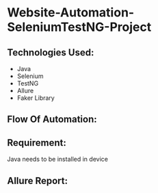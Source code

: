 # Website-Automation-SeleniumTestNG-Project

## Technologies Used:
- Java
- Selenium 
- TestNG
- Allure
- Faker Library

## Flow Of Automation:

## Requirement:
Java needs to be installed in device

## Allure Report:
